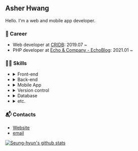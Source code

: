 ## Asher Hwang

Hello. I'm a web and mobile app developer.

### 💼 Career

- Web developer at [CRIDB](https://spots.school): 2019.07 ~
- PHP developer at [Echo & Company - EchoBlog](https://echoblog.net): 2021.01 ~

### 👨‍💻 Skills

<ul>
  <li>
    <details>
    <summary>Front-end</summary>
    <ul>
      <li>HTML</li>
      <li>CSS</li>
      <li>SCSS</li>
      <li>JavaScript</li>
      <li>TypeScript</li>
      <li>React</li>
      <ul>
        <li>React with TypeScript</li>  
      <ul>
    </ul>
    </details>
  </li>
  <li>
  <details>
 <summary>Back-end</summary>
  <ul>
  <li>PHP</li>
  <li>NodeJS
  <ul>
  <li>NextJS</li>
  </ul>
  </li>
  </ul>
  </li>
  </details>
  <li>
  <details>
  <summary>Mobile App</summary>
  <ul>
  <li>React Native
  <ul>
  <li>React Native with TypeScript</li>
  </ul>
  </li>
  </ul>
  </details>
  </li>
  <li>
  <details>
<summary>Version control</summary>
  <ul>
  <li>Git
  <ul>
  <li>Git flow</li>
  </ul>
  </li>
  <li>Collaborate with Github</li>
  </ul>
  </details>
  </li>
  <li>
 <details>
 <summary>Database</summary>
  <ul>
  <li>MySQL</li>
  <li>SQLite</li>
  </ul>
  </details>
  </li>
  <li>
  <details>
 <summary>etc.</summary>
  <ul>
  <li>C</li>
  <li>R</li>
  <li>Perl</li>
  <li>Python</li>
  </ul>
  </details>
  </li>
</ul>

### 📬 Contacts

- <a href="http://dev.hsh.kr" target="_blank">Website</a>
- <a href="mailto:dev@hsh.kr">email</a>


[![Seung-hyun's github stats](https://github-readme-stats.vercel.app/api?username=hsh2001&show_icons=true&title_color=fff&icon_color=79ff97&text_color=9f9f9f&bg_color=151515)](https://github.com/hsh2001)

